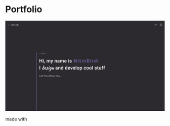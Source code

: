 <!DOCTYPE html>
<html lang="en">
  <head>
    <meta name="viewport" content="width=device-width, initial-scale=1.0" />
     <link
      rel="stylesheet"
      href="https://cdnjs.cloudflare.com/ajax/libs/font-awesome/5.12.1/css/all.min.css"
    />
  </head>

  <body>
<h1>Portfolio</h1>
<img src = "./src/components/img/readme.png"></img>

<p>made with <a href="https://reactjs.org"><i class="fab fa-react"></i></a>  <a href="https://www.javascript.com"><i class="fab fa-js-square"></i></a>  <a href="https://sass-lang.com"><i class="fab fa-sass"></i></a>  <a href="https://html.com"><i class="fab fa-html5"></i></a></p>

 </body>
</html>